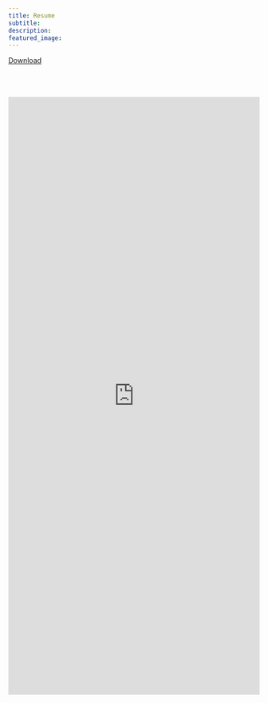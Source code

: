 ```yaml
---
title: Resume
subtitle: 
description:
featured_image: 
---
```

 


<div class='script-this'>
    
</div>

[Download](https://github.com/bumbeishvili/portfolio/files/3069538/CV_David_Bumbeishvili.9.pdf)
<br>
<br>
<br>
<br>

<embed src="https://drive.google.com/viewerng/viewer?embedded=true&url=https://github.com/bumbeishvili/portfolio/files/3069538/CV_David_Bumbeishvili.9.pdf" width="100%" style="height:1200px" >

<style>
  .wrap{
        margin: 0 10px;
  }
  p{
      margin-left: 0px !important;
  }
  </style>